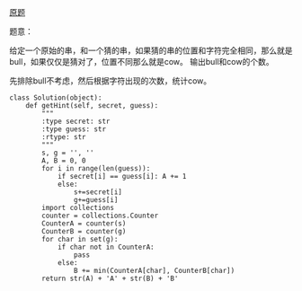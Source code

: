 [原题](https://leetcode.com/problems/bulls-and-cows/)

题意：

给定一个原始的串，和一个猜的串，如果猜的串的位置和字符完全相同，那么就是bull，如果仅仅是猜对了，位置不同那么就是cow。
输出bull和cow的个数。


先排除bull不考虑，然后根据字符出现的次数，统计cow。

```
class Solution(object):
    def getHint(self, secret, guess):
        """
        :type secret: str
        :type guess: str
        :rtype: str
        """
        s, g = '', ''
        A, B = 0, 0
        for i in range(len(guess)):
            if secret[i] == guess[i]: A += 1
            else:
                s+=secret[i]
                g+=guess[i]
        import collections
        counter = collections.Counter
        CounterA = counter(s)
        CounterB = counter(g)
        for char in set(g):
            if char not in CounterA:
                pass
            else:
                B += min(CounterA[char], CounterB[char])
        return str(A) + 'A' + str(B) + 'B'
```